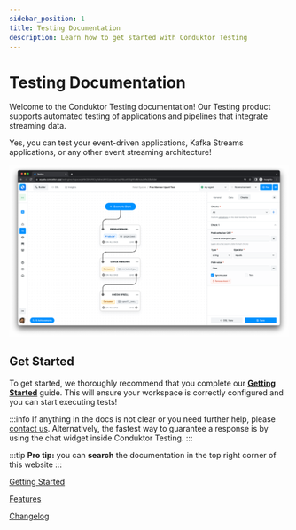```yaml
---
sidebar_position: 1
title: Testing Documentation
description: Learn how to get started with Conduktor Testing
---
```


# Testing Documentation

Welcome to the Conduktor Testing documentation! Our Testing product supports automated testing of applications and pipelines that integrate streaming data.&#x20;

Yes, you can test your event-driven applications, Kafka Streams applications, or any other event streaming architecture!

![Conduktor Testing ](<./assets/image (27) (1).png>)

## Get Started

To get started, we thoroughly recommend that you complete our [**Getting Started**](/testing/getting-started/sign-up-to-conduktor-testing) guide. This will ensure your workspace is correctly configured and you can start executing tests!&#x20;

:::info
If anything in the docs is not clear or you need further help, please [contact us](https://www.conduktor.io/contact). Alternatively, the fastest way to guarantee a response is by using the chat widget inside Conduktor Testing.
:::

:::tip
**Pro tip:** you can **search** the documentation in the top right corner of this website
:::

[Getting Started](/testing/getting-started/sign-up-to-conduktor-testing)

[Features](/testing/features/workspace)

[Changelog](/testing/miscellaneous/changelog)
